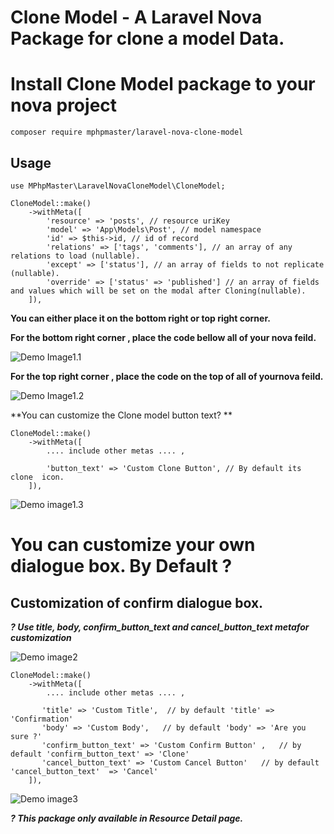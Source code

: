 # **Clone Model - A Laravel Nova Package for clone a model Data.**

# Install Clone Model package to your nova project

```shell
composer require mphpmaster/laravel-nova-clone-model
```

## Usage
```injectablephp
use MPhpMaster\LaravelNovaCloneModel\CloneModel;

CloneModel::make()
    ->withMeta([
        'resource' => 'posts', // resource uriKey
        'model' => 'App\Models\Post', // model namespace
        'id' => $this->id, // id of record
        'relations' => ['tags', 'comments'], // an array of any relations to load (nullable).
        'except' => ['status'], // an array of fields to not replicate (nullable).
        'override' => ['status' => 'published'] // an array of fields and values which will be set on the modal after Cloning(nullable).
    ]),
```

**You can either place it on the bottom right or top right corner.**

**For the bottom right corner , place the code bellow all of your nova feild.**

![Demo Image1.1](https://live.staticflickr.com/65535/49716165116_6b114252ab_k.jpg)

**For the top right corner , place the code on the top of all of yournova feild.**

![Demo Image1.2](https://live.staticflickr.com/65535/49716480142_078255a179_k.jpg)

**You can customize the Clone model button text? **

```injectablephp
CloneModel::make()
    ->withMeta([
        .... include other metas .... ,
        
        'button_text' => 'Custom Clone Button', // By default its clone  icon.
    ]),
```

![Demo image1.3](https://live.staticflickr.com/65535/49716481277_77624978f8_k.jpg)

# You can customize your own dialogue box. By Default ? 

## Customization of confirm dialogue box.

***? Use title, body, confirm_button_text and cancel_button_text metafor customization***

![Demo image2](https://live.staticflickr.com/65535/49711939342_756c8d63ac_k.jpg)
```injectablephp
CloneModel::make()
    ->withMeta([
        .... include other metas .... ,

       'title' => 'Custom Title',  // by default 'title' => 'Confirmation'
       'body' => 'Custom Body',   // by default 'body' => 'Are you sure ?'
       'confirm_button_text' => 'Custom Confirm Button' ,   // by default 'confirm_button_text' => 'Clone'
       'cancel_button_text' => 'Custom Cancel Button'   // by default 'cancel_button_text'  => 'Cancel'
    ]),
```

![Demo image3](https://live.staticflickr.com/65535/49711922942_0d73f97285_k.jpg)

***? This package only available in Resource Detail page.***
